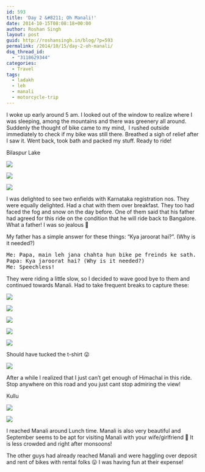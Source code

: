 ```yaml
---
id: 593
title: 'Day 2 &#8211; Oh Manali!'
date: 2014-10-15T08:08:18+00:00
author: Roshan Singh
layout: post
guid: http://roshansingh.in/blog/?p=593
permalink: /2014/10/15/day-2-oh-manali/
dsq_thread_id:
  - "3118629344"
categories:
  - Travel
tags:
  - ladakh
  - leh
  - manali
  - motorcycle-trip
---
```

I woke up early around 5 am. I looked out of the window to realize where I was sleeping, among the mountains and there was greenery all around. Suddenly the thought of bike came to my mind,  I rushed outside immediately to check if my bike was still there. Breathed a sigh of relief after I saw it. Went back, took bath and packed my stuff. Ready to ride!

Bilaspur Lake
  
![](https://lh5.googleusercontent.com/-IBLzSpiqM4o/VCuXV59_o-I/AAAAAAAAGxo/KbSwfU2jauk/w967-h725-no/DSC01338.JPG)

![](https://lh6.googleusercontent.com/-PlyGsaVuE8Q/VCuXV-BIC1I/AAAAAAAAGxk/gkY7aYSGH88/w967-h725-no/DSC01339.JPG)

![](https://lh6.googleusercontent.com/-SZyK4KGOJtU/VCuXaa6-RmI/AAAAAAAAGyM/ELtoGUXH5B4/w967-h725-no/DSC01343.JPG)

I was delighted to see two enfields with Karnataka registration nos. They were equally delighted. Had a chat with them over breakfast. They too had faced the fog and snow on the day before. One of them said that his father had agreed for this ride on the condition that he will ride back to Bangalore. What a father! I was so jealous 🙂

My father has a simple answer for these things: &#8220;Kya jaroorat hai?&#8221;. (Why is it needed?)

<pre>Me: Papa, main leh jana chahta hun bike pe freinds ke sath. (I want to go to Leh on motorcycle with my friends.)
Papa: Kya jaroorat hai? (Why is it needed?)
Me: Speechless!
</pre>

They were riding a little slow, so I decided to wave good bye to them and continued towards Manali. Had to take frequent breaks to capture these:

![](https://lh5.googleusercontent.com/-hSMrefHbupo/VCuXhLn2ypI/AAAAAAAAGy8/EV0OIOAQUhw/w967-h725-no/DSC01349.JPG)

![](https://lh5.googleusercontent.com/-I-SxF64-gl4/VCuXflEoDYI/AAAAAAAAGy0/0v40sb5xf4c/w967-h725-no/DSC01348.JPG:)

![](https://lh4.googleusercontent.com/-8ITiHr07zq4/VCuXmvwP8FI/AAAAAAAAGzo/RmRlpavSyMA/w967-h725-no/DSC01354.JPG)

![](https://lh4.googleusercontent.com/-gpwKELY6_oA/VCuXpkc2KmI/AAAAAAAAG0I/hExFaBk54qw/w544-h725-no/DSC01358.JPG)

![](https://lh6.googleusercontent.com/-Lz_0e4qNU9w/VCuXsjbdakI/AAAAAAAAG0Y/ns5iZksEaPU/w967-h725-no/DSC01360.JPG)

Should have tucked the t-shirt 😛

![](https://lh5.googleusercontent.com/-PU9wp2L_6y8/VCuXtNa-TQI/AAAAAAAAG0g/7vcGHQnfLeI/w967-h725-no/DSC01361.JPG)

After a while I realized that I just can&#8217;t get enough of Himachal in this ride. Stop anywhere on this road and you just cant stop admiring the view!

Kullu
  
![](https://lh3.googleusercontent.com/-JPt2OfGj5Gk/VCuXv4oNDKI/AAAAAAAAG04/FxHoY7yGGaQ/w967-h725-no/DSC01364.JPG)

![](https://lh3.googleusercontent.com/-pQ-qqYNqRRI/VCuXw9x966I/AAAAAAAAG1E/Fu0bVePxCRQ/w967-h725-no/DSC01366.JPG)

I reached Manali around Lunch time. Manali is also very beautiful and September seems to be apt for visiting Manali with your wife/girlfriend 🙂 It is less crowded and right after monsoons!

The other guys had already reached Manali and were haggling over deposit and rent of bikes with rental folks 😛 I was having fun at their expense!